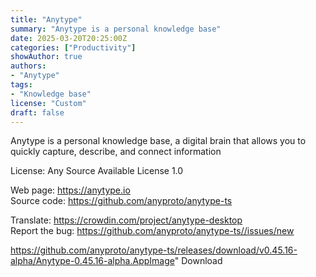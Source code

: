 ```yaml
---
title: "Anytype"
summary: "Anytype is a personal knowledge base"
date: 2025-03-20T20:25:00Z
categories: ["Productivity"]
showAuthor: true
authors:
- "Anytype"
tags: 
- "Knowledge base"
license: "Custom"
draft: false
---
```


Anytype is a personal knowledge base, a digital brain that allows you to quickly capture, describe, and connect information

License: Any Source Available License 1.0

Web page: <https://anytype.io>  
Source code: <https://github.com/anyproto/anytype-ts>

Translate: <https://crowdin.com/project/anytype-desktop>  
Report the bug: <https://github.com/anyproto/anytype-ts//issues/new>  

https://github.com/anyproto/anytype-ts/releases/download/v0.45.16-alpha/Anytype-0.45.16-alpha.AppImage" 
Download
